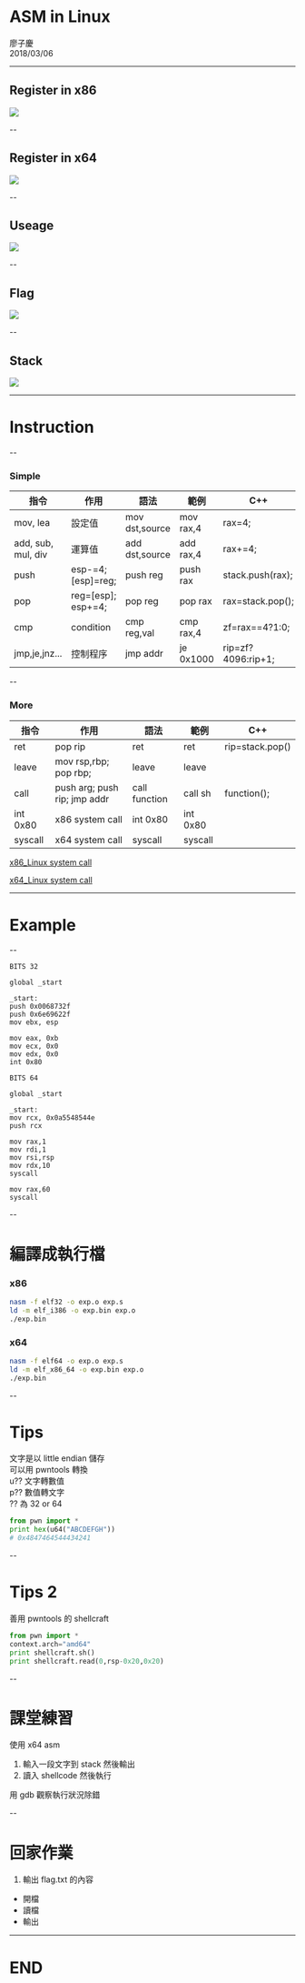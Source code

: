# ASM in Linux

廖子慶  
2018/03/06 <!-- .element: align="right" -->

---

## Register in x86

![](../../2016/asm/register.png) <!-- .element: width="80%"-->

--

## Register in x64

![](./X64_registers.jpg)

--

## Useage

![](./reg_use.jpg)

--

## Flag

![](../../2016/asm/flag.png)

--

## Stack

![](../../2016/asm/stack.png)

---

# Instruction

--

### Simple

| 指令               | 作用               | 語法           | 範例      | C++                |
| ------------------ | ------------------ | -------------- | --------- | ------------------ |
| mov, lea           | 設定值             | mov dst,source | mov rax,4 | rax=4;             |
| add, sub, mul, div | 運算值             | add dst,source | add rax,4 | rax+=4;            |
| push               | esp-=4; [esp]=reg; | push reg       | push rax  | stack.push(rax);   |
| pop                | reg=[esp]; esp+=4; | pop reg        | pop rax   | rax=stack.pop();   |
| cmp                | condition          | cmp reg,val    | cmp rax,4 | zf=rax==4?1:0;     |
| jmp,je,jnz...      | 控制程序           | jmp addr       | je 0x1000 | rip=zf?4096:rip+1; |

--

### More

| 指令     | 作用                         | 語法          | 範例     | C++             |
| -------- | ---------------------------- | ------------- | -------- | --------------- |
| ret      | pop rip                      | ret           | ret      | rip=stack.pop() |
| leave    | mov rsp,rbp; pop rbp;        | leave         | leave    |                 |
| call     | push arg; push rip; jmp addr | call function | call sh  | function();     |
| int 0x80 | x86 system call              | int 0x80      | int 0x80 |                 |
| syscall  | x64 system call              | syscall       | syscall  |                 |

[x86_Linux system call](https://syscalls.kernelgrok.com/) <!-- .element: target="blank" -->

[x64_Linux system call](http://blog.rchapman.org/posts/Linux_System_Call_Table_for_x86_64/) <!-- .element: target="blank" -->

---

# Example

--

```x86asm
BITS 32

global _start

_start:
push 0x0068732f
push 0x6e69622f
mov ebx, esp

mov eax, 0xb
mov ecx, 0x0
mov edx, 0x0
int 0x80
```

```x64asm
BITS 64

global _start

_start:
mov rcx, 0x0a5548544e
push rcx

mov rax,1
mov rdi,1
mov rsi,rsp
mov rdx,10
syscall

mov rax,60
syscall
```

--

# 編譯成執行檔

### x86

```sh
nasm -f elf32 -o exp.o exp.s
ld -m elf_i386 -o exp.bin exp.o
./exp.bin
```

### x64

```sh
nasm -f elf64 -o exp.o exp.s
ld -m elf_x86_64 -o exp.bin exp.o
./exp.bin
```

--

# Tips

文字是以 little endian 儲存  
可以用 pwntools 轉換  
u?? 文字轉數值  
p?? 數值轉文字  
?? 為 32 or 64

```python
from pwn import *
print hex(u64("ABCDEFGH"))
# 0x4847464544434241
```

--

# Tips 2

善用 pwntools 的 shellcraft

```python
from pwn import *
context.arch="amd64"
print shellcraft.sh()
print shellcraft.read(0,rsp-0x20,0x20)
```

--

# 課堂練習

使用 x64 asm

1. 輸入一段文字到 stack 然後輸出
1. 讀入 shellcode 然後執行

用 gdb 觀察執行狀況除錯

--

# 回家作業

1. 輸出 flag.txt 的內容

- 開檔
- 讀檔
- 輸出

---

# END
